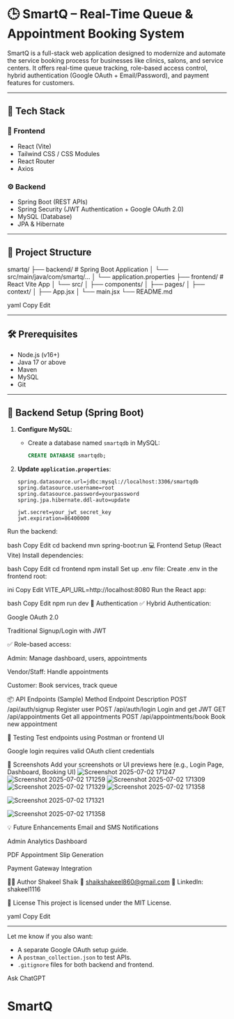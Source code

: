 ﻿# 🕒 SmartQ – Real-Time Queue & Appointment Booking System

SmartQ is a full-stack web application designed to modernize and automate the service booking process for businesses like clinics, salons, and service centers. It offers real-time queue tracking, role-based access control, hybrid authentication (Google OAuth + Email/Password), and payment features for customers.

---

## 🚀 Tech Stack

### 🧩 Frontend
- React (Vite)
- Tailwind CSS / CSS Modules
- React Router
- Axios

### ⚙️ Backend
- Spring Boot (REST APIs)
- Spring Security (JWT Authentication + Google OAuth 2.0)
- MySQL (Database)
- JPA & Hibernate

---

## 📁 Project Structure

smartq/
├── backend/ # Spring Boot Application
│ └── src/main/java/com/smartq/...
│ └── application.properties
├── frontend/ # React Vite App
│ └── src/
│ ├── components/
│ ├── pages/
│ ├── context/
│ ├── App.jsx
│ └── main.jsx
└── README.md

yaml
Copy
Edit

---

## 🛠️ Prerequisites

- Node.js (v16+)
- Java 17 or above
- Maven
- MySQL
- Git

---

## 🔧 Backend Setup (Spring Boot)

1. **Configure MySQL**:
   - Create a database named `smartqdb` in MySQL:
     ```sql
     CREATE DATABASE smartqdb;
     ```

2. **Update `application.properties`**:
   ```properties
   spring.datasource.url=jdbc:mysql://localhost:3306/smartqdb
   spring.datasource.username=root
   spring.datasource.password=yourpassword
   spring.jpa.hibernate.ddl-auto=update

   jwt.secret=your_jwt_secret_key
   jwt.expiration=86400000
Run the backend:

bash
Copy
Edit
cd backend
mvn spring-boot:run
💻 Frontend Setup (React Vite)
Install dependencies:

bash
Copy
Edit
cd frontend
npm install
Set up .env file:
Create .env in the frontend root:

ini
Copy
Edit
VITE_API_URL=http://localhost:8080
Run the React app:

bash
Copy
Edit
npm run dev
🔐 Authentication
✅ Hybrid Authentication:

Google OAuth 2.0

Traditional Signup/Login with JWT

✅ Role-based access:

Admin: Manage dashboard, users, appointments

Vendor/Staff: Handle appointments

Customer: Book services, track queue

📦 API Endpoints (Sample)
Method	Endpoint	Description
POST	/api/auth/signup	Register user
POST	/api/auth/login	Login and get JWT
GET	/api/appointments	Get all appointments
POST	/api/appointments/book	Book new appointment

🧪 Testing
Test endpoints using Postman or frontend UI

Google login requires valid OAuth client credentials

📸 Screenshots
Add your screenshots or UI previews here (e.g., Login Page, Dashboard, Booking UI)
![Screenshot 2025-07-02 171247](https://github.com/user-attachments/assets/358c8ef1-8ea1-4e20-9cfd-b34b44955832)
![Screenshot 2025-07-02 171259](https://github.com/user-attachments/assets/86bc02e4-2898-405e-86fb-51aa2dad631d)
![Screenshot 2025-07-02 171309](https://github.com/user-attachments/assets/99e7f981-05a1-475d-b144-5b94fc407e5d)
![Screenshot 2025-07-02 171329](https://github.com/user-attachments/assets/7681aa4b-48ca-423b-b3f5-5d207b6fd6b1)
![Screenshot 2025-07-02 171358](https://github.com/user-attachments/assets/f1d76c93-cc8e-4c50-ac4b-f1c9621a8f63)

![Screenshot 2025-07-02 171321](https://github.com/user-attachments/assets/0935e8f2-d371-4b8c-b319-0246d6ce1245)

![Screenshot 2025-07-02 171358](https://github.com/user-attachments/assets/5ac75a10-6adc-4e51-8010-fed281621057)



💡 Future Enhancements
Email and SMS Notifications

Admin Analytics Dashboard

PDF Appointment Slip Generation

Payment Gateway Integration

🧑‍💻 Author
Shakeel Shaik
📧 shaikshakeel860@gmail.com
🔗 LinkedIn: shakeel1116

📃 License
This project is licensed under the MIT License.

yaml
Copy
Edit

---

Let me know if you also want:
- A separate Google OAuth setup guide.
- A `postman_collection.json` to test APIs.
- `.gitignore` files for both backend and frontend.








Ask ChatGPT
# SmartQ
